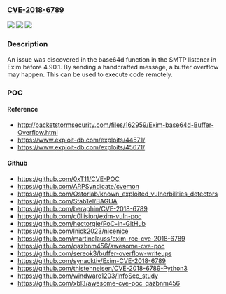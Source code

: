 ### [CVE-2018-6789](https://cve.mitre.org/cgi-bin/cvename.cgi?name=CVE-2018-6789)
![](https://img.shields.io/static/v1?label=Product&message=n%2Fa&color=blue)
![](https://img.shields.io/static/v1?label=Version&message=n%2Fa&color=blue)
![](https://img.shields.io/static/v1?label=Vulnerability&message=n%2Fa&color=brighgreen)

### Description

An issue was discovered in the base64d function in the SMTP listener in Exim before 4.90.1. By sending a handcrafted message, a buffer overflow may happen. This can be used to execute code remotely.

### POC

#### Reference
- http://packetstormsecurity.com/files/162959/Exim-base64d-Buffer-Overflow.html
- https://www.exploit-db.com/exploits/44571/
- https://www.exploit-db.com/exploits/45671/

#### Github
- https://github.com/0xT11/CVE-POC
- https://github.com/ARPSyndicate/cvemon
- https://github.com/Ostorlab/known_exploited_vulnerbilities_detectors
- https://github.com/Stab1el/BAGUA
- https://github.com/beraphin/CVE-2018-6789
- https://github.com/c0llision/exim-vuln-poc
- https://github.com/hectorgie/PoC-in-GitHub
- https://github.com/lnick2023/nicenice
- https://github.com/martinclauss/exim-rce-cve-2018-6789
- https://github.com/qazbnm456/awesome-cve-poc
- https://github.com/sereok3/buffer-overflow-writeups
- https://github.com/synacktiv/Exim-CVE-2018-6789
- https://github.com/thistehneisen/CVE-2018-6789-Python3
- https://github.com/windware1203/InfoSec_study
- https://github.com/xbl3/awesome-cve-poc_qazbnm456

